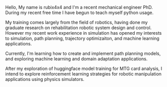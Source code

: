 Hello, My name is rubix4x4 and I'm a recent mechanical engineer PhD. During my recent free time I have begun to teach myself python usage.

My training comes largely from the field of robotics, having done my graduate research on rehabilitation robotic system design and control. However my recent work experience in simulation has opened my interests to simulation, path planning, trajectory optimizaiton, and machine learning applications.

Currently, I'm learning how to create and implement path planning models, and exploring machine learning and domain adaptation applications.

After my exploration of huggingface model training for MTG card analysis, I intend to explore reinforcement learning strategies for robotic manipulation applications using physics simulators.

<!---
rubix4x4/rubix4x4 is a ✨ special ✨ repository because its `README.md` (this file) appears on your GitHub profile.
You can click the Preview link to take a look at your changes.
--->
